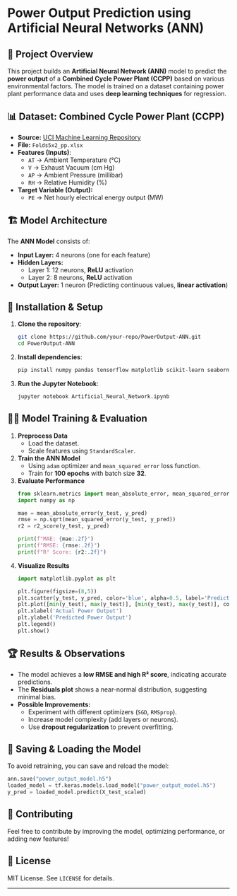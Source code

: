 # Power Output Prediction using Artificial Neural Networks (ANN)

## 📌 Project Overview
This project builds an **Artificial Neural Network (ANN)** model to predict the **power output** of a **Combined Cycle Power Plant (CCPP)** based on various environmental factors. The model is trained on a dataset containing power plant performance data and uses **deep learning techniques** for regression.

## 📊 Dataset: Combined Cycle Power Plant (CCPP)
- **Source:** [UCI Machine Learning Repository](https://archive.ics.uci.edu/dataset/294/combined+cycle+power+plant)
- **File:** `Folds5x2_pp.xlsx`
- **Features (Inputs)**:
  - `AT` → Ambient Temperature (°C)
  - `V` → Exhaust Vacuum (cm Hg)
  - `AP` → Ambient Pressure (millibar)
  - `RH` → Relative Humidity (%)
- **Target Variable (Output):**
  - `PE` → Net hourly electrical energy output (MW)

## 🏗 Model Architecture
The **ANN Model** consists of:
- **Input Layer:** 4 neurons (one for each feature)
- **Hidden Layers:**
  - Layer 1: 12 neurons, **ReLU** activation
  - Layer 2: 8 neurons, **ReLU** activation
- **Output Layer:** 1 neuron (Predicting continuous values, **linear activation**)

## 🔧 Installation & Setup
1. **Clone the repository**:
   ```bash
   git clone https://github.com/your-repo/PowerOutput-ANN.git
   cd PowerOutput-ANN
   ```
2. **Install dependencies**:
   ```bash
   pip install numpy pandas tensorflow matplotlib scikit-learn seaborn
   ```
3. **Run the Jupyter Notebook**:
   ```bash
   jupyter notebook Artificial_Neural_Network.ipynb
   ```

## 🏋️‍♂️ Model Training & Evaluation
1. **Preprocess Data**
   - Load the dataset.
   - Scale features using `StandardScaler`.
2. **Train the ANN Model**
   - Using `adam` optimizer and `mean_squared_error` loss function.
   - Train for **100 epochs** with batch size **32**.
3. **Evaluate Performance**
   ```python
   from sklearn.metrics import mean_absolute_error, mean_squared_error, r2_score
   import numpy as np

   mae = mean_absolute_error(y_test, y_pred)
   rmse = np.sqrt(mean_squared_error(y_test, y_pred))
   r2 = r2_score(y_test, y_pred)

   print(f"MAE: {mae:.2f}")
   print(f"RMSE: {rmse:.2f}")
   print(f"R² Score: {r2:.2f}")
   ```
4. **Visualize Results**
   ```python
   import matplotlib.pyplot as plt

   plt.figure(figsize=(8,5))
   plt.scatter(y_test, y_pred, color='blue', alpha=0.5, label='Predicted vs Actual')
   plt.plot([min(y_test), max(y_test)], [min(y_test), max(y_test)], color='red', linestyle='--', label='Perfect Fit')
   plt.xlabel('Actual Power Output')
   plt.ylabel('Predicted Power Output')
   plt.legend()
   plt.show()
   ```

## 🏆 Results & Observations
- The model achieves a **low RMSE and high R² score**, indicating accurate predictions.
- The **Residuals plot** shows a near-normal distribution, suggesting minimal bias.
- **Possible Improvements:**
  - Experiment with different optimizers (`SGD`, `RMSprop`).
  - Increase model complexity (add layers or neurons).
  - Use **dropout regularization** to prevent overfitting.

## 💾 Saving & Loading the Model
To avoid retraining, you can save and reload the model:
```python
ann.save("power_output_model.h5")
loaded_model = tf.keras.models.load_model("power_output_model.h5")
y_pred = loaded_model.predict(X_test_scaled)
```

## 📢 Contributing
Feel free to contribute by improving the model, optimizing performance, or adding new features!

## 📜 License
MIT License. See `LICENSE` for details.

---

